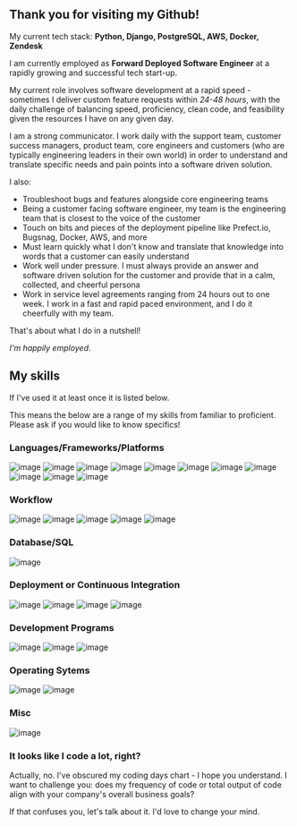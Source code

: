 
## Thank you for visiting my Github!

My current tech stack: **Python, Django, PostgreSQL, AWS, Docker, Zendesk**

I am currently employed as **Forward Deployed Software Engineer** at a rapidly growing and successful tech start-up.

My current role involves software development at a rapid speed - sometimes I deliver custom feature requests within *24-48 hours*, with the daily challenge of balancing speed, proficiency, clean code, and feasibility given the resources I have on any given day.

I am a strong communicator. I work daily with the support team, customer success managers, product team, core engineers and customers (who are typically engineering leaders in their own world) in order to understand and translate specific needs and pain points into a software driven solution.

I also:
- Troubleshoot bugs and features alongside core engineering teams
- Being a customer facing software engineer, my team is the engineering team that is closest to the voice of the customer
- Touch on bits and pieces of the deployment pipeline like Prefect.io, Bugsnag, Docker, AWS, and more
- Must learn quickly what I don't know and translate that knowledge into words that a customer can easily understand
- Work well under pressure. I must always provide an answer and software driven solution for the customer and provide that in a calm, collected, and cheerful persona
- Work in service level agreements ranging from 24 hours out to one week. I work in a fast and rapid paced environment, and I do it cheerfully with my team. 

That's about what I do in a nutshell!

_I'm happily employed_.

## My skills
If I've used it at least once it is listed below. 

This means the below are a range of my skills from familiar to proficient. Please ask if you would like to know specifics!

### Languages/Frameworks/Platforms
![image](https://img.shields.io/badge/Ruby_on_Rails-CC0000?style=for-the-badge&logo=ruby-on-rails&logoColor=white)
![image](https://img.shields.io/badge/Ruby-CC342D?style=for-the-badge&logo=ruby&logoColor=white)
![image](https://img.shields.io/badge/python-3670A0?style=for-the-badge&logo=python&logoColor=ffdd54)
![image](https://img.shields.io/badge/django-%23092E20.svg?style=for-the-badge&logo=django&logoColor=white)
![image](https://img.shields.io/badge/Markdown-000000?style=for-the-badge&logo=markdown&logoColor=white)
![image](https://img.shields.io/badge/GraphQl-E10098?style=for-the-badge&logo=graphql&logoColor=white)
![image](https://img.shields.io/badge/HTML5-E34F26?style=for-the-badge&logo=html5&logoColor=white)
![image](https://img.shields.io/badge/CSS3-1572B6?style=for-the-badge&logo=css3&logoColor=white)
![image](https://img.shields.io/badge/JavaScript-323330?style=for-the-badge&logo=javascript&logoColor=F7DF1E)
![image](https://img.shields.io/badge/Jekyll-CC0000?style=for-the-badge&logo=Jekyll&logoColor=white)
![image](https://img.shields.io/badge/JWT-000000?style=for-the-badge&logo=JSON%20web%20tokens&logoColor=white)

### Workflow
![image](https://img.shields.io/badge/Git-F05032?style=for-the-badge&logo=git&logoColor=white)
![image](https://img.shields.io/badge/github-%23121011.svg?style=for-the-badge&logo=github&logoColor=white)
![image](https://img.shields.io/badge/jira-%230A0FFF.svg?style=for-the-badge&logo=jira&logoColor=white)
![image](https://img.shields.io/badge/Trello-%23026AA7.svg?style=for-the-badge&logo=Trello&logoColor=white)
![image](https://img.shields.io/badge/Slack-4A154B?style=for-the-badge&logo=slack&logoColor=white)

### Database/SQL
![image](https://img.shields.io/badge/PostgreSQL-316192?style=for-the-badge&logo=postgresql&logoColor=white)

### Deployment or Continuous Integration
![image](https://img.shields.io/badge/AWS-%23FF9900.svg?style=for-the-badge&logo=amazon-aws&logoColor=white)
![image](https://img.shields.io/badge/Heroku-430098?style=for-the-badge&logo=heroku&logoColor=white)
![image](https://img.shields.io/badge/travis_CI-3EAAAF?style=for-the-badge&logo=travisci&logoColor=white)
![image](https://img.shields.io/badge/circle%20ci-%23161616.svg?style=for-the-badge&logo=circleci&logoColor=white)

### Development Programs
![image](https://img.shields.io/badge/Visual_Studio_Code-0078D4?style=for-the-badge&logo=visual%20studio%20code&logoColor=white)
![image](https://img.shields.io/badge/Postman-FF6C37?style=for-the-badge&logo=Postman&logoColor=white)
![image](https://img.shields.io/badge/Atom-%2366595C.svg?style=for-the-badge&logo=atom&logoColor=white)


### Operating Sytems
![image](https://img.shields.io/badge/mac%20os-000000?style=for-the-badge&logo=apple&logoColor=white)
![image](https://img.shields.io/badge/Windows-0078D6?style=for-the-badge&logo=windows&logoColor=white)

### Misc
![image](https://img.shields.io/badge/Cloudflare-F38020?style=for-the-badge&logo=Cloudflare&logoColor=white)

### It looks like I code a lot, right?
Actually, no. I've obscured my coding days chart - I hope you understand. I want to challenge you: does my frequency of code or total output of code align with your company's overall business goals? 

If that confuses you, let's talk about it. I'd love to change your mind. 
